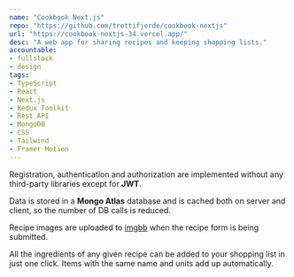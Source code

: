 ```yaml
---
name: "Cookbook Next.js"
repo: "https://github.com/trettifjerde/cookbook-nextjs"
url: "https://cookbook-nextjs-34.vercel.app/"
desc: "A web app for sharing recipes and keeping shopping lists."
accountable:
- fullstack
- design
tags: 
- TypeScript
- React
- Next.js
- Redux Toolkit
- Rest API
- MongoDB
- CSS
- Tailwind
- Framer Motion
---
```

Registration, authentication and authorization are implemented without any third-party libraries except for **JWT**.

Data is stored in a **Mongo Atlas** database and is cached both on server and client, so the number of DB calls is reduced.

Recipe images are uploaded to [imgbb](https://imgbb.com/) when the recipe form is being submitted.

All the ingredients of any given recipe can be added to your shopping list in just one click. Items with the same name and units add up automatically.